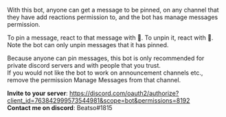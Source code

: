 With this bot, anyone can get a message to be pinned, on any channel that they have add reactions permission to, and the bot has manage messages permission.

To pin a message, react to that message with :pushpin:. To unpin it, react with :no_entry_sign:. Note the bot can only unpin messages that it has pinned.

Because anyone can pin messages, this bot is only recommended for private discord servers and with people that you trust.  
If you would not like the bot to work on announcement channels etc., remove the permission Manage Messages from that channel.

**Invite to your server**: https://discord.com/oauth2/authorize?client_id=763842999573544981&scope=bot&permissions=8192  
**Contact me on discord**: Beatso#1815